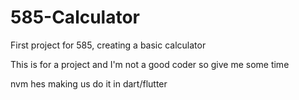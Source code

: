 # 585-Calculator
First project for 585, creating a basic calculator

This is for a project and I'm not a good coder so give me some time

nvm hes making us do it in dart/flutter
